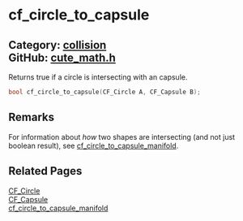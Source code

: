 [](../header.md ':include')

# cf_circle_to_capsule

Category: [collision](https://github.com/RandyGaul/cute_framework/blob/master/docs/api_reference?id=collision)  
GitHub: [cute_math.h](https://github.com/RandyGaul/cute_framework/blob/master/include/cute_math.h)  
---

Returns true if a circle is intersecting with an capsule.

```cpp
bool cf_circle_to_capsule(CF_Circle A, CF_Capsule B);
```

## Remarks

For information about _how_ two shapes are intersecting (and not just boolean result), see [cf_circle_to_capsule_manifold](https://github.com/RandyGaul/cute_framework/blob/master/docs/collision/cf_circle_to_capsule_manifold.md).

## Related Pages

[CF_Circle](https://github.com/RandyGaul/cute_framework/blob/master/docs/math/cf_circle.md)  
[CF_Capsule](https://github.com/RandyGaul/cute_framework/blob/master/docs/collision/cf_capsule.md)  
[cf_circle_to_capsule_manifold](https://github.com/RandyGaul/cute_framework/blob/master/docs/collision/cf_circle_to_capsule_manifold.md)  
